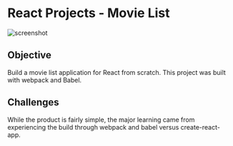 # React Projects - Movie List

![screenshot](https://user-images.githubusercontent.com/47830532/105539765-cdb81d80-5cba-11eb-9664-b35273927b7a.png)

## Objective

Build a movie list application for React from scratch. This project was built with webpack and Babel.

## Challenges

While the product is fairly simple, the major learning came from experiencing the build through webpack and babel versus create-react-app.
